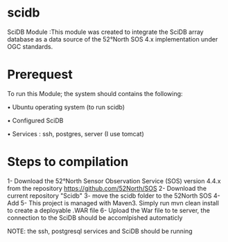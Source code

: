 # scidb
SciDB Module 
:This module was created to integrate the SciDB array database as a data source of the 52°North SOS 4.x implementation under OGC standards.

# Prerequest
To run this Module; the system should contains the following:

•	Ubuntu operating system  (to run scidb)

•	Configured SciDB

•	Services : ssh, postgres, server (I use tomcat)

# Steps to compilation 

1- Download the 52°North Sensor Observation Service (SOS) version 4.4.x from the repository https://github.com/52North/SOS 
2- Download the current repository "Scidb"
3- move the scidb folder to the 52North SOS
4- Add 
5- This project is managed with Maven3. Simply run mvn clean install to create a deployable .WAR file
6- Upload the War file to te server, the connection to the SciDB should be accomlpished automaticly 
 
 NOTE: the ssh, postgresql services and SciDB should be running





